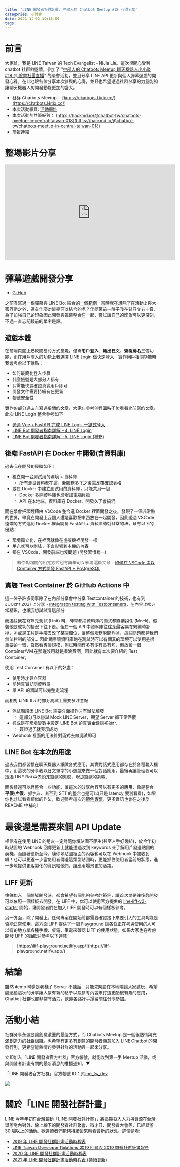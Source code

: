 ```yaml
---
title: 'LINE 開發者社群計畫: 中部人的 Chatbot Meetup #18 心得分享'
categories: 研討會
date: 2021-12-02 19:13:56
tags:
---
```


<style>
  section.compact {
    font-size: 150%  
  }
  img[alt~="center"] {
    display: block;
    margin: 0 auto;
  }
</style>

# 前言

大家好，我是 LINE Taiwan 的 Tech Evangelist - NiJia Lin。這次很開心受到 chatbot 社群的邀請，參加了 "[中部人的 Chatbots Meetup 聊天機器人小小聚 #18 @ 臉書社團直播](https://hackmd.io/@chatbot-tw/chatbots-meetup-in-central-taiwan-018)" 的聚會活動，並且分享 LINE API 更新與個人彈幕遊戲的開發心得。在此也跟各位分享本次參與的心得，並且也希望透過社群分享的力量能夠讓聊天機器人的開發動能更加的盛大。

- 社群 Chatbots Meetup： [https://chatbots.kktix.cc/](https://chatbots.kktix.cc/)
- 本次活動網頁: [活動網址](https://chatbots.kktix.cc/events/chatbots-meetup-in-central-taiwan-018)
- 本次活動的共筆紀錄： [https://hackmd.io/@chatbot-tw/chatbots-meetup-in-central-taiwan-018](https://hackmd.io/@chatbot-tw/chatbots-meetup-in-central-taiwan-018)
- [簡報連結](https://speakerdeck.com/line_developers_tw/line-platform-update-202111)
<!-- more -->

# 整場影片分享

<iframe width="560" height="315" src="https://www.youtube.com/embed/xaOpNhB0vBs?start=373" title="YouTube video player" frameborder="0" allow="accelerometer; autoplay; clipboard-write; encrypted-media; gyroscope; picture-in-picture" allowfullscreen></iframe>

# 彈幕遊戲開發分享

- [GitHub](https://github.com/louis70109/WordsGame)

之前有寫過一個彈幕與 LINE Bot 結合的[一個範例](https://github.com/louis70109/Screen-LINE-Bullets)，當時就在想除了在活動上與大家互動之外，還有什麼功能是可以結合的呢？伴隨著前一陣子我在背日文五十音，為了加強自己的印象因此開發與彈幕整合在一起，嘗試讓自己的印象可以更深刻，不過一直忘記眼前的單字是誰。

## 遊戲本體

<script async class="speakerdeck-embed" data-id="7491b80124ce4c0fa8e1c0a98172b6d2" data-ratio="1.77777777777778" src="//speakerdeck.com/assets/embed.js"></script>

在前端頁面上已較簡易的方式呈現，僅需**用戶登入**、**輸出日文**、**查看排名**三個功能，而在用戶登入的功能上我選擇 LINE Login 做快速登入，實作用戶相關功能時我會考慮以下幾點：

- 如何最簡化登入步驟
- 什麼帳號是大部分人都有
- 只需能快速確認真實用戶即可
- 開發文件需要持續有在更新
- 帳號安全性

<script async class="speakerdeck-embed" data-id="7491b80124ce4c0fa8e1c0a98172b6d2" data-ratio="1.77777777777778" src="//speakerdeck.com/assets/embed.js"></script>

實作的部分過去有寫過相關的文章，大家在參考流程圖時不仿看看之前寫的文章，此次 LINE Login 整合參考如下：

- [透過 Vue + FastAPI 完成 LINE Login 一鍵式登入](https://engineering.linecorp.com/zh-hant/blog/line-login-vue-fastapi/)
- [LINE Bot 開發者指南詳解 – 4. LINE Login](https://engineering.linecorp.com/zh-hant/blog/line-bot-guideline-4/)
- [LINE Bot 開發者指南詳解 – 5. LINE Login (補充)](https://engineering.linecorp.com/zh-hant/blog/line-bot-guideline-5/)

## 後端 FastAPI 在 Docker 中開發(含資料庫)

過去我在開發的經驗如下：

- 獨立開一台測試用的環境 + 資料庫
  - 所有測試資料都在這，新服務多了之後需反覆確認表格
- 或在 Docker 中建立測試用的資料庫，只能共用一個
  - Docker 多開資料庫也會增加電腦負擔
  - API 在本地端，資料庫在 Docker，開發久了會搞混

而在學會把環境藉由 VSCode 整合進 Docker 裡面開發之後，發現了一個非常酷的世界，畢竟在開發上我個人還是喜歡把東西放在一起開發，因此透過 VSCode 遠端的方式連到 Docker 裡面開發 FastAPI + 資料庫時就非常的棒，且有以下的優點：

- 環境孤立化，在裡面就像在虛擬機裡開發一樣
- 用完就可以刪除，不會影響到本機的內容
- 都在 VSCode，開發前端也沒問題 (開發習慣統一)

> 若你對相關的設定方式也有興趣可以參考這篇文章 - [如何在 VSCode 中以 Container 方式開發 FastAPI + PostgreSQL](https://nijialin.com/2021/05/29/fastapi-dev-in-container-vscode/)

<script async class="speakerdeck-embed" data-id="7491b80124ce4c0fa8e1c0a98172b6d2" data-ratio="1.77777777777778" src="//speakerdeck.com/assets/embed.js"></script>

## 實裝 Test Container 於 GitHub Actions 中

這一陣子許多同事除了在內部分享會中分享 Testcontainer 的技術，也有到 JCConf 2021 上分享 - [Integration testing with Testcontainers](https://jcconf.tw/2021/)，在內容上都非常精彩，也讓我想試試看這部分

而過往我在寫單元測試 (Unit) 時，時常都把資料庫的函式都直接擋住 (Mock)，假裝他是成功的情況下往下走。但在一個 API 中資料庫往往是最容易在緊繃時掛掉，亦或是工程是手癢去改了某個欄位，讓整個服務瞬間炸掉，這些問題都是我們無法控制的部分… 因此實際讓資料庫跑在測試時可以有個真的環境可以使用是很重要的一環，雖然看專案規模，測試時間有多有少有長有短，但放著一個 Container/VM 在那邊沒用就是很浪費啊，因此就有本次要介紹的 Test Container。

使用 Test Container 有以下的好處：

- 使用時才建立容器
- 能夠真實訪問資料庫
- 讓 API 的測試可以完整走流程

<script async class="speakerdeck-embed" data-id="7491b80124ce4c0fa8e1c0a98172b6d2" data-ratio="1.77777777777778" src="//speakerdeck.com/assets/embed.js"></script>

而相對 LINE Bot 的部分測試上需要多注意點

- 測試階段因 LINE Bot 需要介面操作才有辦法觸發
  - 這部分可以嘗試 Mock LINE Server，期望 Server 都正常回覆
- 抑或是在環境變數中設定 LINE Bot 的真實金鑰讓初始化
  - 簽證過了就表示成功
- Webhook 裡面的用法針對函式去做測試即可

## LINE Bot 在本次的用途

<script async class="speakerdeck-embed" data-id="7491b80124ce4c0fa8e1c0a98172b6d2" data-ratio="1.77777777777778" src="//speakerdeck.com/assets/embed.js"></script>

過去我們都習慣在聊天機器人讓做各式應用，其實對話式應用都存在於各種輸入框中，而這次的分享我以日文單字的小遊戲來做一個對話應用，最後再讓管理者可以透過 LINE Bot 中去設定遊戲的難度，增加遊戲的樂趣。

而後續還可以再整合一些功能，讓這次的分享內容可以有更多的應用，像是整合 **平假**/**片假**、抓字典、甚至到 STT 的整合也是可以(只是 latency 要測看看)，如果你也想試看看類似的作法，歡迎參考這次的[範例專案](https://github.com/louis70109/WordsGame)，更多資訊也會在之後於 README 中補充!

# 最後還是需要來個 API Update

<script async class="speakerdeck-embed" data-id="7491b80124ce4c0fa8e1c0a98172b6d2" data-ratio="1.77777777777778" src="//speakerdeck.com/assets/embed.js"></script>

相信有在使用 LINE 的朋友一定對隨你填貼圖不陌生(甚至人手好幾組)，於今年初時貼圖的 Webhook 回傳更新上就能透過收到 keywords 來了解用戶發送貼圖的契機，而隨著更新至今，隨你填貼圖裡面的內容也可以在 Webhook 中被收到囉！也可以更進一步當使用者傳送這類型貼圖時，更能抓住使用者當前的狀態，進一步地提供更客製化的資訊給他們，讓應用場景更加活躍。

## LIFF 更新

<script async class="speakerdeck-embed" data-id="7491b80124ce4c0fa8e1c0a98172b6d2" data-ratio="1.77777777777778" src="//speakerdeck.com/assets/embed.js"></script>

往往加入一個領域開發時，都會希望有個能夠參考的範例，讓首次或是往後的開發可以依照一個樣板去開發。在 LIFF 中，你可以使用官方提供的 [line-liff-v2-starter](https://github.com/line/line-liff-v2-starter) 開始，讓開發者們在加入 LIFF 開發時可以有個樣板參考。

另一方面，除了開發上，任何專案在開始前都需要確認接下來要引入的工具功能是否能正常使用，這方面 LIFF 提供了一個 [Playground](https://liff-playground.netlify.app/) 讓各位正在考慮使用的人可以有的地方拿各種手機、桌電、筆電來確認 LIFF 的使用狀態，如果大家也在考慮開發 LIFF 的話歡迎參考以下連結：

> [https://liff-playground.netlify.app/](https://liff-playground.netlify.app/)

# 結論

雖然 demo 時還是老樣子 Server 不聽話，只能先架設在本地端讓大家試玩，希望能透過這次的分享讓大家有新的點子以及參考內容來打造更酷很有趣的應用，Chatbot 社群也都非常有活力，歡迎各路好手踴躍前往分享參加。

# 活動小結

社群分享永遠是讓創意激盪的最佳方式，而 Chatbots Meetup 是一個很熱情與充滿創造力的社群組織。也希望有更多有創意的開發者願意加入 LINE Chatbot 的開發行列，更希望能熱情的參與社群的活動與一起來分享。

立即加入「LINE 開發者官方社群」官方帳號，就能收到第一手 Meetup 活動，或與開發者計畫有關的最新消息的推播通知。▼

「LINE 開發者官方社群」官方帳號 ID：[@line_tw_dev](https://lin.ee/s5RsZHo)

![](https://www.evanlin.com/images/2020/line-tw-dev-qr.png)

# 關於「LINE 開發社群計畫」

LINE 今年年初在台灣啟動「LINE 開發社群計畫」，將長期投入人力與資源在台灣舉辦對內對外、線上線下的開發者社群聚會、徵才日、開發者大會等，已經舉辦 30 場以上的活動。歡迎讀者們能夠持續回來察看最新的狀況。詳情請看:

- [2019 年 LINE 開發社群計畫活動時程表](https://engineering.linecorp.com/zh-hant/blog/line-taiwan-developer-relations-2019-plan/)
- [LINE Taiwan Developer Relations 2019 回顧與 2019 開發社群計畫報告](https://engineering.linecorp.com/zh-hant/blog/line-taiwan-developer-relations-2019/)
- [2020 年 LINE 開發社群計畫活動時程表](https://engineering.linecorp.com/zh-hant/blog/2020-line-tw-devrel/)
- [2021 年 LINE 開發社群計畫活動時程表 (持續更新)](https://engineering.linecorp.com/zh-hant/blog/2021-line-tw-devrel/)
